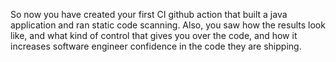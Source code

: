 So now you have created your first CI github action that built a java application and ran static code scanning.
Also, you saw how the results look like, and what kind of control that gives you over the code, and how it increases software engineer confidence in the code they are shipping.